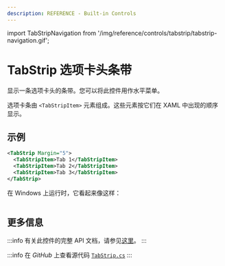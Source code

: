 ```yaml
---
description: REFERENCE - Built-in Controls
---
```


import TabStripNavigation from '/img/reference/controls/tabstrip/tabstrip-navigation.gif';

# TabStrip 选项卡头条带

显示一条选项卡头的条带。您可以将此控件用作水平菜单。

选项卡条由 `<TabStripItem>` 元素组成。这些元素按它们在 XAML 中出现的顺序显示。

## 示例

```xml
<TabStrip Margin="5">
  <TabStripItem>Tab 1</TabStripItem>
  <TabStripItem>Tab 2</TabStripItem>
  <TabStripItem>Tab 3</TabStripItem>
</TabStrip>
```

在 Windows 上运行时，它看起来像这样：

<img src={TabStripNavigation} alt="" />

## 更多信息

:::info
有关此控件的完整 API 文档，请参见[这里](https://api-docs.avaloniaui.net/docs/T_Avalonia_Controls_Primitives_TabStrip)。
:::

:::info
在 _GitHub_ 上查看源代码 [`TabStrip.cs`](https://github.com/AvaloniaUI/Avalonia/blob/master/src/Avalonia.Controls/Primitives/TabStrip.cs)
:::

